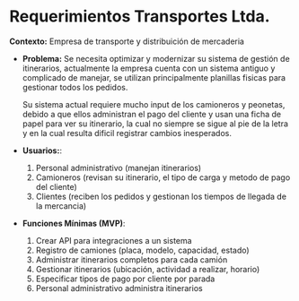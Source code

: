 # Requerimientos Transportes Ltda.

**Contexto:** Empresa de transporte y distribuición de mercaderia
  - **Problema:** Se necesita optimizar y modernizar su sistema de gestión de itinerarios, actualmente la empresa cuenta con un sistema antiguo y complicado de manejar, se utilizan principalmente planillas fisicas para gestionar todos los pedidos.
	
	Su sistema actual requiere mucho input de los camioneros y peonetas, debido a que ellos administran el pago del cliente y usan una ficha de papel para ver su itinerario, la cual no siempre se sigue al pie de la letra y en la cual resulta dificil registrar cambios inesperados.
 
  - **Usuarios:**:
    1. Personal administrativo (manejan itinerarios)
    2. Camioneros (revisan su itinerario, el tipo de carga y metodo de pago del cliente)
    3. Clientes (reciben los pedidos y gestionan los tiempos de llegada de la mercancia)
  - **Funciones Mínimas (MVP)**:
	1. Crear API para integraciones a un sistema
	2. Registro de camiones (placa, modelo, capacidad, estado)
	3. Administrar itinerarios completos para cada camión
	4. Gestionar itinerarios (ubicación, actividad a realizar, horario)
	5. Especificar tipos de pago por cliente por parada
	6. Personal administrativo administra itinerarios
